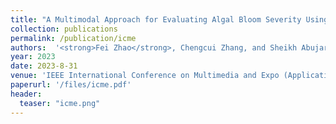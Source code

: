 ```yaml
---
title: "A Multimodal Approach for Evaluating Algal Bloom Severity Using Deep Learning"
collection: publications
permalink: /publication/icme
authors:  '<strong>Fei Zhao</strong>, Chengcui Zhang, and Sheikh Abujar'
year: 2023
date: 2023-8-31  
venue: 'IEEE International Conference on Multimedia and Expo (Application Track) (<strong>ICME</strong>)'
paperurl: '/files/icme.pdf'
header:
  teaser: "icme.png"
---
```



